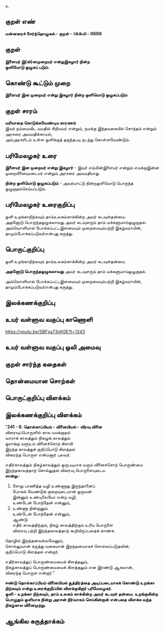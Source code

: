 உ

## குறள் எண் 

**மன்னரைச் சேர்ந்தொழுகல் - குறள் - ௦௬௯௮ - 0698**  

## குறள் 

**இளையர் இ(ன்)னமுறையர் என்றுஇகழார் நின்ற  
ஒளியோடு ஒழுகப் படும்.**  

## கொண்டு கூட்டும் முறை

**இளையர் இன முறையர் என்று இகழார் நின்ற ஒளியொடு ஒழுகப்படும்**

## குறள் சாரம் 

**மரியாதை கொடுக்கவேண்டிய காரணம்**  
இவர் நம்மைவிட வயதில் சிறியவர் என்றும், நமக்கு இந்தவகையில் சொந்தம் என்றும் அரசரை அவமதிக்காமல்,  
அவ்அரசரிடம் உள்ள ஒளிக்குத் தகுந்தபடி நடந்து கொள்ளவேண்டும்.  

## பரிமேலழகர் உரை

**இளையர் இன முறையர் என்று இகழார்** - இவர் எம்மின்இளையர் என்றும் எமக்குஇன்ன முறையினையுயடையர் என்றும் அரசரை அவமதியாது  

**நின்ற ஒளியொடு ஒழுகப்படும்** - அவர்மாட்டு நின்றஒளியொடு பொருந்த ஒழுகுதல்செய்யப்படும். 

## பரிமேலழகர் உரைகுறிப்பு   

ஒளி உறங்காநிற்கவும் தாம்உலகம்காக்கின்ற அவர் கடவுள்தன்மை.  
அதனோடு பொருந்தஒழுகலாவது அவர் கடவுளரும் தாம் மக்களுமாய்ஒழுகுதல்.   
அவ்வொளியால் போக்கப்பட்டஇளமையும் முறைமையும்பற்றி இகழ்வராயின், தாமும்போக்கப்படுவர்என்பது கருத்து.    

## பொருட்குறிப்பு 

ஒளி உறங்காநிற்கவும் தாம்உலகம்காக்கின்ற அவர் கடவுள்தன்மை.    

**அதனோடு பொருந்தஒழுகலாவது** அவர் கடவுளரும் தாம் மக்களுமாய்ஒழுகுதல்.     

அவ்வொளியால் போக்கப்பட்டஇளமையும் முறைமையும்பற்றி இகழ்வராயின், தாமும்போக்கப்படுவர்என்பது கருத்து.    
  
## இலக்கணக்குறிப்பு  


## உயர் வள்ளுவ வகுப்பு காணொளி

https://youtu.be/SBFxa73nK0E?t=1343 

## உயர் வள்ளுவ வகுப்பு ஒலி அமைவு 

 
## குறள் சார்ந்த கதைகள் 


## தொன்மையான சொற்கள்


## பொருட்குறிப்பு விளக்கம்


## இலக்கணக்குறிப்பு விளக்கம்

"**241 - 6. தொல்காப்பியம் - வினையியல் - விரவு வினை**  
விரைவுப்பொருளில் கால மயங்குதல்    
வாராக் காலத்தும் நிகழுங் காலத்தும்    
ஓராங்கு வரூஉம் வினைச்சொற் கிளவி    
இறந்த காலத்துக் குறிப்பொடு கிளத்தல்    
விரைந்த பொருள என்மனார் புலவர்.    

எதிர்காலத்தும் நிகழ்காலத்தும் ஒருபடியாக வரும் வினைச்சொற் பொருண்மை இறந்தகாலத்தாற் சொல்லுதல் விரைவு பொருளையுடைய.    
**சான்று :**    
1. சோறு பாணித்த வழி உண்ணாது இருந்தானைப்    
போகல் வேண்டுங் குறையுடையான் ஒருவன்    
இன்னும் உண்டிலையோ என்ற வழி,    
உண்டேன் போந்தேன் என்னும்,    
2. உண்ணா நின்றானும்    
உண்டேன் போந்தேன் என்னும்,    
ஆண்டு    
எதிர் காலத்திற்கும், நிகழ் காலத்திற்கும் உரிய பொருளை    
விரைவு பற்றி இறந்தகாலத்தாற் கூறியிருப்பதைக் காண்க.    

தொழில் இறந்தனவல்லவேனும்,     
சொல்லுவான் கருத்து வகையான் இறந்தனவாகச் சொல்லப்படுதலின்,    
குறிப்பொடு கிளத்தல் என்றார்.    

எதிர்காலத்துப் பொருண்மையைக் கிளத்தலும்,    
நிகழ்காலத்துப் பொருண்மையைக் கிளத்தலும் என இரண்டு ஆகலான்,    
விரைந்த பொருள என்றார்."                                

**ஈண்டு தொல்காப்பியம் வினையியல் சூத்திரத்தை அடிப்படையாகக் கொண்டு உறங்கா நிற்கவும் என்று உரைக்குறிப்பில் விளக்குகிறார் பரிமேலழகர்.    
ஒளி - உறங்கா நிற்கவும், தாம் உலகம் காக்கின்ற அவர் கடவுள் தன்மை. உறங்குகின்ற பொழுதும் ஒளியாக நின்று அரசன் நிர்வாகம் செய்கின்றான் என்பதை விளக்க வந்த நிகழ்கால வினைமுற்று.** 

## ஆங்கில கருத்தாக்கம் 


